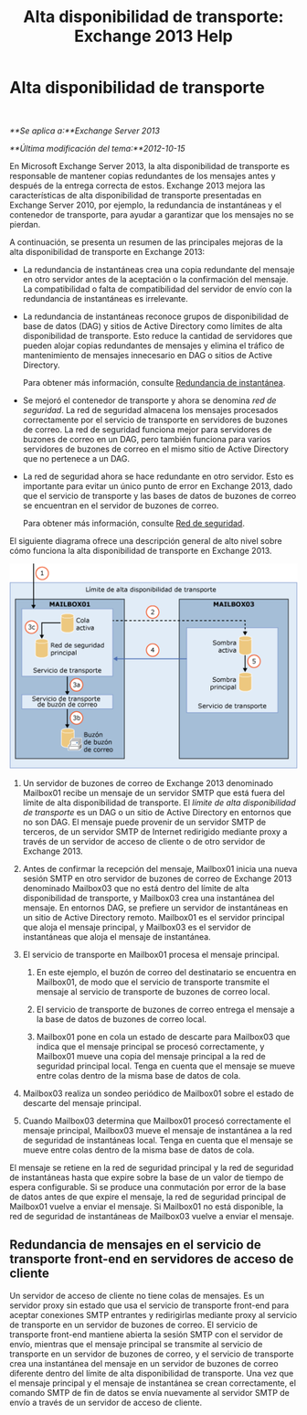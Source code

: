 ﻿---
title: 'Alta disponibilidad de transporte: Exchange 2013 Help'
TOCTitle: Alta disponibilidad de transporte
ms:assetid: e9ec6d05-f441-4cca-8592-8f7469948299
ms:mtpsurl: https://technet.microsoft.com/es-es/library/JJ657506(v=EXCHG.150)
ms:contentKeyID: 49895991
ms.date: 04/23/2018
mtps_version: v=EXCHG.150
ms.translationtype: HT
---

# Alta disponibilidad de transporte

 

_**Se aplica a:**Exchange Server 2013_

_**Última modificación del tema:**2012-10-15_

En Microsoft Exchange Server 2013, la alta disponibilidad de transporte es responsable de mantener copias redundantes de los mensajes antes y después de la entrega correcta de estos. Exchange 2013 mejora las características de alta disponibilidad de transporte presentadas en Exchange Server 2010, por ejemplo, la redundancia de instantáneas y el contenedor de transporte, para ayudar a garantizar que los mensajes no se pierdan.

A continuación, se presenta un resumen de las principales mejoras de la alta disponibilidad de transporte en Exchange 2013:

  - La redundancia de instantáneas crea una copia redundante del mensaje en otro servidor antes de la aceptación o la confirmación del mensaje. La compatibilidad o falta de compatibilidad del servidor de envío con la redundancia de instantáneas es irrelevante.

  - La redundancia de instantáneas reconoce grupos de disponibilidad de base de datos (DAG) y sitios de Active Directory como límites de alta disponibilidad de transporte. Esto reduce la cantidad de servidores que pueden alojar copias redundantes de mensajes y elimina el tráfico de mantenimiento de mensajes innecesario en DAG o sitios de Active Directory.
    
    Para obtener más información, consulte [Redundancia de instantánea](shadow-redundancy-exchange-2013-help.md).

  - Se mejoró el contenedor de transporte y ahora se denomina *red de seguridad*. La red de seguridad almacena los mensajes procesados correctamente por el servicio de transporte en servidores de buzones de correo. La red de seguridad funciona mejor para servidores de buzones de correo en un DAG, pero también funciona para varios servidores de buzones de correo en el mismo sitio de Active Directory que no pertenece a un DAG.

  - La red de seguridad ahora se hace redundante en otro servidor. Esto es importante para evitar un único punto de error en Exchange 2013, dado que el servicio de transporte y las bases de datos de buzones de correo se encuentran en el servidor de buzones de correo.
    
    Para obtener más información, consulte [Red de seguridad](safety-net-exchange-2013-help.md).

El siguiente diagrama ofrece una descripción general de alto nivel sobre cómo funciona la alta disponibilidad de transporte en Exchange 2013.

![Información general sobre alta disponibilidad de transporte](images/JJ657506.88f2284d-8afe-4c8f-94a6-cd4c097a55d8(EXCHG.150).gif "Información general sobre alta disponibilidad de transporte")

1.  Un servidor de buzones de correo de Exchange 2013 denominado Mailbox01 recibe un mensaje de un servidor SMTP que está fuera del límite de alta disponibilidad de transporte. El *límite de alta disponibilidad de transporte* es un DAG o un sitio de Active Directory en entornos que no son DAG. El mensaje puede provenir de un servidor SMTP de terceros, de un servidor SMTP de Internet redirigido mediante proxy a través de un servidor de acceso de cliente o de otro servidor de Exchange 2013.

2.  Antes de confirmar la recepción del mensaje, Mailbox01 inicia una nueva sesión SMTP en otro servidor de buzones de correo de Exchange 2013 denominado Mailbox03 que no está dentro del límite de alta disponibilidad de transporte, y Mailbox03 crea una instantánea del mensaje. En entornos DAG, se prefiere un servidor de instantáneas en un sitio de Active Directory remoto. Mailbox01 es el servidor principal que aloja el mensaje principal, y Mailbox03 es el servidor de instantáneas que aloja el mensaje de instantánea.

3.  El servicio de transporte en Mailbox01 procesa el mensaje principal.
    
    1.  En este ejemplo, el buzón de correo del destinatario se encuentra en Mailbox01, de modo que el servicio de transporte transmite el mensaje al servicio de transporte de buzones de correo local.
    
    2.  El servicio de transporte de buzones de correo entrega el mensaje a la base de datos de buzones de correo local.
    
    3.  Mailbox01 pone en cola un estado de descarte para Mailbox03 que indica que el mensaje principal se procesó correctamente, y Mailbox01 mueve una copia del mensaje principal a la red de seguridad principal local. Tenga en cuenta que el mensaje se mueve entre colas dentro de la misma base de datos de cola.

4.  Mailbox03 realiza un sondeo periódico de Mailbox01 sobre el estado de descarte del mensaje principal.

5.  Cuando Mailbox03 determina que Mailbox01 procesó correctamente el mensaje principal, Mailbox03 mueve el mensaje de instantánea a la red de seguridad de instantáneas local. Tenga en cuenta que el mensaje se mueve entre colas dentro de la misma base de datos de cola.

El mensaje se retiene en la red de seguridad principal y la red de seguridad de instantáneas hasta que expire sobre la base de un valor de tiempo de espera configurable. Si se produce una conmutación por error de la base de datos antes de que expire el mensaje, la red de seguridad principal de Mailbox01 vuelve a enviar el mensaje. Si Mailbox01 no está disponible, la red de seguridad de instantáneas de Mailbox03 vuelve a enviar el mensaje.

## Redundancia de mensajes en el servicio de transporte front-end en servidores de acceso de cliente

Un servidor de acceso de cliente no tiene colas de mensajes. Es un servidor proxy sin estado que usa el servicio de transporte front-end para aceptar conexiones SMTP entrantes y redirigirlas mediante proxy al servicio de transporte en un servidor de buzones de correo. El servicio de transporte front-end mantiene abierta la sesión SMTP con el servidor de envío, mientras que el mensaje principal se transmite al servicio de transporte en un servidor de buzones de correo, y el servicio de transporte crea una instantánea del mensaje en un servidor de buzones de correo diferente dentro del límite de alta disponibilidad de transporte. Una vez que el mensaje principal y el mensaje de instantánea se crean correctamente, el comando SMTP de fin de datos se envía nuevamente al servidor SMTP de envío a través de un servidor de acceso de cliente.

